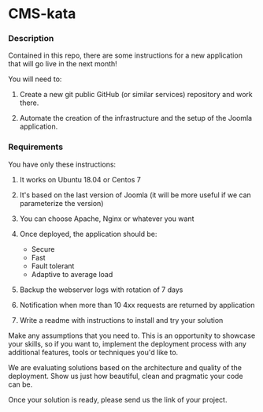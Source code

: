 CMS-kata
========

### Description

Contained in this repo, there are some instructions for a new application that will go live in the next month!

You will need to:

1. Create a new git public GitHub (or similar services) repository and work there.

2. Automate the creation of the infrastructure and the setup of the Joomla application.

### Requirements

You have only these instructions:

1. It works on Ubuntu 18.04 or Centos 7

2. It's based on the last version of Joomla (it will be more useful if we can parameterize the version)

3. You can choose Apache, Nginx or whatever you want

3. Once deployed, the application should be:
	* Secure
	* Fast
	* Fault tolerant
	* Adaptive to average load

4. Backup the webserver logs with rotation of 7 days

5. Notification when more than 10 4xx requests are returned by application

6. Write a readme with instructions to install and try your solution

Make any assumptions that you need to. This is an opportunity to showcase your skills, so if you want to, implement the deployment process with any additional features, tools or techniques you'd like to.

We are evaluating solutions based on the architecture and quality of the deployment. Show us just how beautiful, clean and pragmatic your code can be.

Once your solution is ready, please send us the link of your project.
